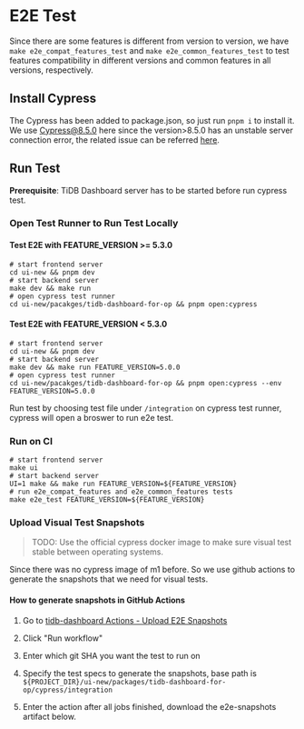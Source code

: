 # E2E Test

Since there are some features is different from version to version, we have `make e2e_compat_features_test` and `make e2e_common_features_test` to test features compatibility in different versions and common features in all versions, respectively.

## Install Cypress

The Cypress has been added to package.json, so just run `pnpm i` to install it. We use Cypress@8.5.0 here since the version>8.5.0 has an unstable server connection error, the related issue can be referred [here](https://github.com/cypress-io/cypress/issues/18464).

## Run Test

**Prerequisite**: TiDB Dashboard server has to be started before run cypress test.

### Open Test Runner to Run Test Locally

#### Test E2E with FEATURE_VERSION >= 5.3.0

```shell
# start frontend server
cd ui-new && pnpm dev
# start backend server
make dev && make run
# open cypress test runner
cd ui-new/pacakges/tidb-dashboard-for-op && pnpm open:cypress
```

#### Test E2E with FEATURE_VERSION < 5.3.0

```shell
# start frontend server
cd ui-new && pnpm dev
# start backend server
make dev && make run FEATURE_VERSION=5.0.0
# open cypress test runner
cd ui-new/pacakges/tidb-dashboard-for-op && pnpm open:cypress --env FEATURE_VERSION=5.0.0
```

Run test by choosing test file under `/integration` on cypress test runner, cypress will open a broswer to run e2e test.

### Run on CI

```shell
# start frontend server
make ui
# start backend server
UI=1 make && make run FEATURE_VERSION=${FEATURE_VERSION}
# run e2e_compat_features and e2e_common_features tests
make e2e_test FEATURE_VERSION=${FEATURE_VERSION}
```

### Upload Visual Test Snapshots

> TODO: Use the official cypress docker image to make sure visual test stable between operating systems.

Since there was no cypress image of m1 before. So we use github actions to generate the snapshots that we need for visual tests.

#### How to generate snapshots in GitHub Actions

1. Go to [tidb-dashboard Actions - Upload E2E Snapshots](https://github.com/pingcap/tidb-dashboard/actions/workflows/upload-e2e-snapshots.yaml)

2. Click "Run workflow"

3. Enter which git SHA you want the test to run on

4. Specify the test specs to generate the snapshots, base path is `${PROJECT_DIR}/ui-new/packages/tidb-dashboard-for-op/cypress/integration`

5. Enter the action after all jobs finished, download the e2e-snapshots artifact below.
